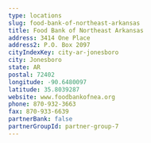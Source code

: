 ```yaml
---
type: locations
slug: food-bank-of-northeast-arkansas
title: Food Bank of Northeast Arkansas
address: 3414 One Place
address2: P.O. Box 2097
cityIndexKey: city-ar-jonesboro
city: Jonesboro
state: AR
postal: 72402
longitude: -90.6480097
latitude: 35.8039287
website: www.foodbankofnea.org
phone: 870-932-3663
fax: 870-933-6639
partnerBank: false
partnerGroupId: partner-group-7
---
```

